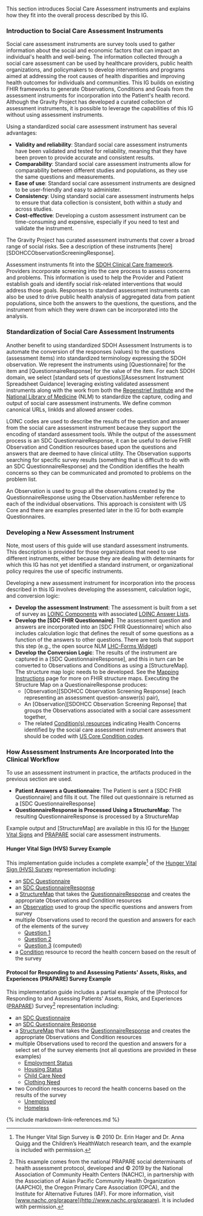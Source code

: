 This section introduces Social Care Assessment instruments and explains how they fit into the overall process described by this IG.

### Introduction to Social Care Assessment Instruments
Social care assessment instruments are survey tools used to gather information about the social and economic factors that can impact an individual's health and well-being. The information collected through a social care assessment can be used by healthcare providers, public health organizations, and policymakers to develop interventions and programs aimed at addressing the root causes of health disparities and improving health outcomes for individuals and communities. This IG builds on existing FHIR frameworks to generate Observations, Conditions and Goals from the assessment instruments for incorporation into the Patient's health record. Although the Gravity Project has developed a curated collection of assessment instruments, it is possible to leverage the capabilities of this IG without using assessment instruments.

Using a standardized social care assessment instrument has several advantages:
* **Validity and reliability**: Standard social care assessment instruments have been validated and tested for reliability, meaning that they have been proven to provide accurate and consistent results.
* **Comparability**: Standard social care assessment instruments allow for comparability between different studies and populations, as they use the same questions and measurements.
* **Ease of use**: Standard social care assessment instruments are designed to be user-friendly and easy to administer.
* **Consistency**: Using standard social care assessment instruments helps to ensure that data collection is consistent, both within a study and across studies.
* **Cost-effective**: Developing a custom assessment instrument can be time-consuming and expensive, especially if you need to test and validate the instrument.

The Gravity Project has curated assessment instruments that cover a broad range of social risks.  See a description of these instruments [here][SDOHCCObservationScreeningResponse].

Assessment instruments fit into the [SDOH Clinical Care framework](sdoh_clinical_care_scope_alt.html#conceptual-framework). Providers incorporate screening into the care process to assess concerns and problems.  This information is used to help the Provider and Patient establish goals and identify social risk-related interventions that would address those goals.  Responses to standard assessment instruments can also be used to drive public health analysis of aggregated data from patient populations, since both the answers to the questions, the questions, and the instrument from which they were drawn can be incorporated into the analysis.

### Standardization of Social Care Assessment Instruments
Another benefit to using standardized SDOH Assessment Instruments is to automate the conversion of the responses (values) to the questions (assessment items) into standardized terminology expressing the SDOH observation. We represent the instruments using [Questionnaire] for the item and [QuestionnaireResponse] for the value of the item. For each SDOH domain, we select [standard sets of questions][Assessment Instrument Spreadsheet Guidance] leveraging existing validated assessment instruments along with the work from both the [Regenstrief Institute](https://www.regenstrief.org/) and the  [National Library of Medicine](https://www.nlm.nih.gov/) (NLM) to standardize the capture, coding and output of social care assessment instruments.
We define common canonical URLs, linkIds and allowed answer codes.

LOINC codes are used to describe the results of the question and answer from the social care assessment instrument because they support the encoding of standard assessment tools. While the output of the assessment process is an SDC QuestionnaireResponse, it can be useful to derive FHIR Observation and Condition resources based upon the questions and answers that are deemed to have clinical utility. The Observation supports searching for specific survey results (something that is difficult to do with an SDC QuestionnaireResponse) and the Condition identifies the health concerns so they can be communicated and promoted to problems on the problem list.

An Observation is used to group all the observations created by the QuestionnaireResponse using the Observation.hasMember reference to each of the individual observations. This approach is consistent with US Core and there are examples presented later in the IG for both example Questionnaires.

### Developing a New Assessment Instrument
Note, most users of this guide will use standard assessment instruments.  This description is provided for those organizations that need to use different instruments, either because they are dealing with determinants for which this IG has not yet identified a standard instrument, or organizational policy requires the use of specific instruments.

Developing a new assessment instrument for incorporation into the process described in this IG involves developing the assessment, calculation logic, and conversion logic:
* **Develop the assessment Instrument**:  The assessment is built from a set of survey as [LOINC Components](https://loinc.org/kb/faq/structure/) with associated [LOINC Answer Lists](https://loinc.org/forums/topic/answer-lists/).
* **Develop the [SDC FHIR Questionnaire]**:  The assessment question and answers are incorporated into an [SDC FHIR Questionnaire] which also includes calculation logic that defines the result of some questions as a function of the answers to other questions.  There are tools that support this step (e.g., the open source NLM [LHC-Forms Widget](https://lhcforms.nlm.nih.gov/lhcforms))
* **Develop the Conversion Logic**: The results of the instrument are captured in a [SDC QuestionnaireResponse], and this in turn can be converted to Observations and Conditions as using a [StructureMap].  The structure map logic needs to be developed.  See the [Mapping Instructions](mapping_instructions.html) page for more on FHIR structure maps. Executing the Structure Map on a QuestionaireResponse produces:
  * [Observation][SDOHCC Observation Screening Response] (each representing an assessment question-answer(s) pair),
  * An  [Observation][SDOHCC Observation Screening Reponse] that groups the Observations associated with a social care assessment together,
  * The related [Condition(s) resources](StructureDefinition-SDOHCC-Condition.html) indicating Health Concerns identified by the social care assessment instrument answers that should be coded with [US Core Condition codes](http://hl7.org/fhir/us/core/ValueSet/us-core-condition-code).


### How Assessment Instruments Are Incorporated Into the Clinical Workflow

To use an assessment instrument in practice, the artifacts produced in the previous section are used.
* **Patient Answers a Questionnaire**:  The Patient is sent a [SDC FHIR Questionnaire] and fills it out. The filled out questionnaire is returned as a [SDC QuestionnaireResponse]
* **QuestionnaireResponse is Processed Using a StructureMap**:  The resulting QuestionnaireResponse is processed by a StructureMap

Example output and [StructureMap] are available in this IG for the [Hunger Vital Signs](https://loinc.org/88121-9/) and [PRAPARE](https://loinc.org/93025-5/) social care assessment instruments.

#### Hunger Vital Sign (HVS) Survey Example

This implementation guide includes a complete example[^1] of the [Hunger Vital Sign (HVS) Survey](https://loinc.org/88121-9/) representation including:

* an [SDC Questionnaire](Questionnaire-SDOHCC-QuestionnaireHungerVitalSign.html)
* an [SDC QuestionnaireResponse](QuestionnaireResponse-SDOHCC-QuestionnaireResponseHungerVitalSignExample.html)
* a [StructureMap](StructureMap-SDOHCC-StructureMapHungerVitalSign.html) that takes the [QuestionnaireResponse](QuestionnaireResponse-SDOHCC-QuestionnaireResponseHungerVitalSignExample.html) and creates the appropriate Observations and Condition resources
* an [Observation](Observation-SDOHCC-ObservationResponseHungerVitalSignGroupingExample.html) used to group the specific questions and answers from survey
* multiple Observations used to record the question and answers for each of the elements of the survey
  * [Question 1](Observation-SDOHCC-ObservationResponseHungerVitalSignQuestion1Example.html)
  * [Question 2](Observation-SDOHCC-ObservationResponseHungerVitalSignQuestion2Example.html)
  * [Question 3](Observation-SDOHCC-ObservationResponseHungerVitalSignQuestion3Example.html) (computed)
* a [Condition](Condition-SDOHCC-ConditionFoodInsecurityExample.html) resource to record the health concern based on the result of the survey

[^1]: The Hunger Vital Sign Survey is © 2010 Dr. Erin Hager and Dr. Anna Quigg and the Children’s HealthWatch research team, and the example is included with permission.

#### Protocol for Responding to and Assessing Patients' Assets, Risks, and Experiences (PRAPARE) Survey Example

This implementation guide includes a partial example of the [Protocol for Responding to and Assessing Patients' Assets, Risks, and Experiences ([PRAPARE](https://loinc.org/93025-5/)) Survey[^2] representation including:

* an [SDC Questionnaire](Questionnaire-SDOHCC-QuestionnairePRAPARE.html)
* an [SDC Questionnaire Response](QuestionnaireResponse-SDOHCC-QuestionnaireResponsePRAPAREExample.html)
* a [StructureMap](StructureMap-SDOHCC-StructureMapPRAPARE.html) that takes the [QuestionnaireResponse](QuestionnaireResponse-SDOHCC-QuestionnaireResponsePRAPAREExample.html) and creates the appropriate Observations and Condition resources
* multiple Observations used to record the question and answers for a select set of the survey elements (not all questions are provided in these examples)
  * [Employment Status](Observation-SDOHCC-ObservationResponsePRAPAREEmploymentStatusExample.html)
  * [Housing Status](Observation-SDOHCC-ObservationResponsePRAPAREHousingStatusExample.html)
  * [Child Care Need](Observation-SDOHCC-ObservationResponsePRAPAREChildCareNeedExample.html)
  * [Clothing Need](Observation-SDOHCC-ObservationResponsePRAPAREClothingNeedExample.html)
* two Condition resources to record the health concerns based on the results of the survey
  * [Unemployed](Condition-SDOHCC-ConditionUnemployedExample.html)
  *  [Homeless](Condition-SDOHCC-ConditionHomelessExample.html)

[^2]: This example comes from the national PRAPARE social determinants of health assessment protocol, developed and © 2019 by the National Association of Community Health Centers (NACHC), in partnership with the Association of Asian Pacific Community Health Organization (AAPCHO), the Oregon Primary Care Association (OPCA), and the Institute for Alternative Futures (IAF). For more information, visit [www.nachc.org/prapare](http://www.nachc.org/prapare). It is included witih permission.


 {% include markdown-link-references.md %}
